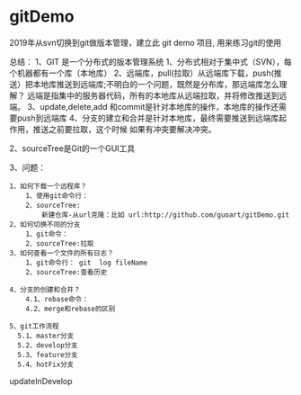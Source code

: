 # gitDemo
2019年从svn切换到git做版本管理，建立此 git demo 项目, 用来练习git的使用

总结：
1、GIT 是一个分布式的版本管理系统
    1、分布式相对于集中式（SVN），每个机器都有一个库（本地库）
    2、远端库，pull(拉取）从远端库下载，push(推送）把本地库推送到远端库;不明白的一个问题，既然是分布库，那远端库怎么理解？
      远端是指集中的服务器代码，所有的本地库从远端拉取，并将修改推送到远端。
    3、update,delete,add 和commit是针对本地库的操作，本地库的操作还需要push到远端库
    4、分支的建立和合并是针对本地库，最终需要推送到远端库起作用，推送之前要拉取，这个时候	如果有冲突要解决冲突。

2、sourceTree是Git的一个GUI工具

3、问题：

    1、如何下载一个远程库？
        1、使用git命令行：
        2、sourceTree:  
            新建仓库-从url克隆：比如 url:http://github.com/guoart/gitDemo.git
    2、如何切换不同的分支
        1、git命令：
        2、sourceTree:拉取
    3、如何查看一个文件的所有日志？
        1、git命令行： git  log fileName
        2、sourceTree:查看历史

    4、分支的创建和合并？
        4.1、rebase命令：
        4.2、merge和rebase的区别

    5、git工作流程
      5.1、master分支
      5.2、develop分支
      5.3、feature分支
      5.4、hotFix分支
  
updateInDevelop